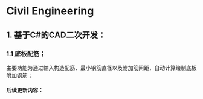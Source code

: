 # Civil Engineering
## 1.  基于C#的CAD二次开发：
### 1.1 底板配筋；
主要功能为通过输入构造配筋、最小钢筋直径以及附加筋间距，自动计算绘制底板附加钢筋；
#### 后续更新内容：

